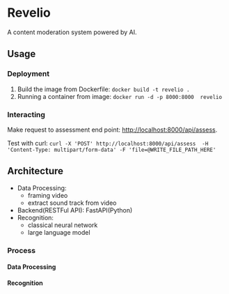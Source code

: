 # Revelio

A content moderation system powered by AI.

## Usage

### Deployment

1. Build the image from Dockerfile: `docker build -t revelio .`
2. Running a container from image: `docker run -d -p 8000:8000  revelio`

### Interacting

Make request to assessment end point: <http://localhost:8000/api/assess>.

Test with curl: `curl -X 'POST' http://localhost:8000/api/assess  -H 'Content-Type: multipart/form-data' -F 'file=@WRITE_FILE_PATH_HERE'`

## Architecture

- Data Processing:
  - framing video
  - extract sound track from video
- Backend(RESTFul API): FastAPI(Python)
- Recognition:
  - classical neural network
  - large language model

### Process

#### Data Processing

#### Recognition
